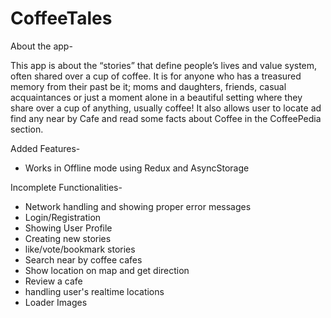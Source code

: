 # CoffeeTales
About the app-

This app is about the “stories” that define people’s lives and value system, often shared over a cup of coffee.
It is for anyone who has a treasured memory from their past be it; moms and daughters, friends, casual acquaintances
or just a moment alone in a beautiful setting where they share over a cup of anything, usually coffee! 
It also allows user to locate ad find any near by Cafe and read some facts about Coffee in the CoffeePedia section.

Added Features-
- Works in Offline mode using Redux and AsyncStorage

Incomplete Functionalities-
- Network handling and showing proper error messages
- Login/Registration
- Showing User Profile
- Creating new stories
- like/vote/bookmark stories
- Search near by coffee cafes
- Show location on map and get direction
- Review a cafe
- handling user's realtime locations
- Loader Images 
